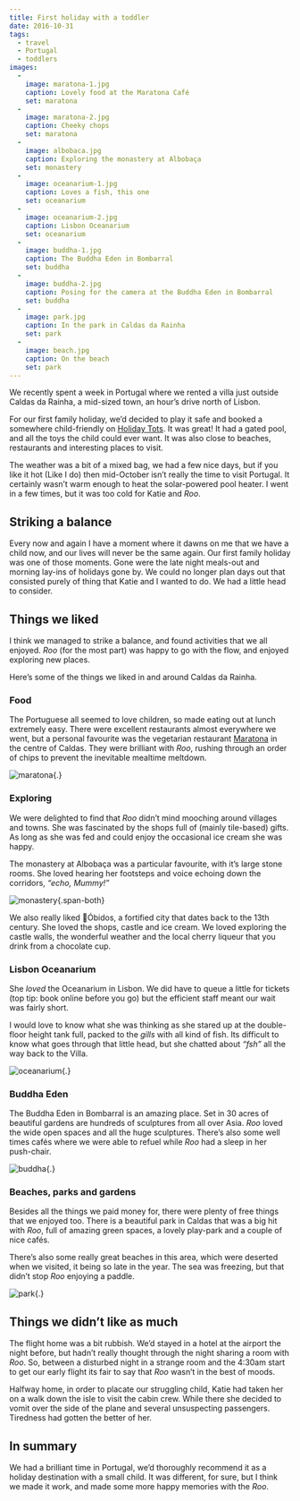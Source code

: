 ```yaml
---
title: First holiday with a toddler
date: 2016-10-31
tags:
  - travel
  - Portugal
  - toddlers
images:
  -
    image: maratona-1.jpg
    caption: Lovely food at the Maratona Café
    set: maratona
  -
    image: maratona-2.jpg
    caption: Cheeky chops
    set: maratona
  -
    image: albobaca.jpg
    caption: Exploring the monastery at Albobaça
    set: monastery
  -
    image: oceanarium-1.jpg
    caption: Loves a fish, this one
    set: oceanarium
  -
    image: oceanarium-2.jpg
    caption: Lisbon Oceanarium
    set: oceanarium
  -
    image: buddha-1.jpg
    caption: The Buddha Eden in Bombarral
    set: buddha
  -
    image: buddha-2.jpg
    caption: Posing for the camera at the Buddha Eden in Bombarral
    set: buddha
  -
    image: park.jpg
    caption: In the park in Caldas da Rainha
    set: park
  -
    image: beach.jpg
    caption: On the beach
    set: park
---
```


We recently spent a week in Portugal where we rented a villa just outside Caldas da Rainha, a mid-sized town, an hour’s drive north of Lisbon.  

For our first family holiday, we’d decided to play it safe and booked a somewhere child-friendly on [Holiday Tots](https://www.holidaytots.co.uk/). It was great! It had a gated pool, and all the toys the child could ever want. It was also close to beaches, restaurants and interesting places to visit.

The weather was a bit of a mixed bag, we had a few nice days, but if you like it hot (Like I do) then mid-October isn’t really the time to visit Portugal. It certainly wasn’t warm enough to heat the solar-powered pool heater. I went in a few times, but it was too cold for Katie and _Roo_.

## Striking a balance

Every now and again I have a moment where it dawns on me that we have a child now, and our lives will never be the same again. Our first family holiday was one of those moments. Gone were the late night meals-out and morning lay-ins of holidays gone by. We could no longer plan days out that consisted purely of thing that Katie and I wanted to do. We had a little head to consider.

## Things we liked

I think we managed to strike a balance, and found activities that we all enjoyed. _Roo_ (for the most part) was happy to go with the flow, and enjoyed exploring new places.

Here’s some of the things we liked in and around Caldas da Rainha.

### Food

The Portuguese all seemed to love children, so made eating out at lunch extremely easy. There were excellent restaurants almost  everywhere we went, but a personal favourite was the vegetarian restaurant [Maratona](http://maratona.tv/) in the centre of Caldas. They were brilliant with _Roo_, rushing through an order of chips to prevent the inevitable mealtime meltdown.

![maratona](url){.}

### Exploring

We were delighted to find that _Roo_ didn’t mind mooching around villages and towns. She was fascinated by the shops full of (mainly tile-based) gifts. As long as she was fed and could enjoy the occasional ice cream she was happy. 

The monastery at Albobaça was a particular favourite, with it’s large stone rooms. She loved hearing her footsteps and voice echoing down the corridors, _“echo, Mummy!”_

![monastery](url){.span-both}

We also really liked Óbidos, a fortified city that dates back to the 13th century. She loved the shops, castle and ice cream. We loved exploring the castle walls, the wonderful weather and the local cherry liqueur that you drink from a chocolate cup.

### Lisbon Oceanarium 

She _loved_ the Oceanarium in Lisbon. We did have to queue a little for tickets (top tip: book online before you go) but the efficient staff meant our wait was fairly short. 

I would love to know what she was thinking as she stared up at the double-floor height tank full, packed to the _gills_ with all kind of fish. Its difficult to know what goes through that little head, but she chatted about _“fsh”_ all the way back to the Villa.

![oceanarium](url){.}

### Buddha Eden

The Buddha Eden in Bombarral is an amazing place. Set in 30 acres of beautiful gardens are hundreds of sculptures from all over Asia. _Roo_ loved the wide open spaces and all the huge sculptures. There’s also some well times cafés where we were able to refuel while _Roo_ had a sleep in her push-chair.

![buddha](url){.}

### Beaches, parks and gardens

Besides all the things we paid money for, there were plenty of free things that we enjoyed too. There is a beautiful park in Caldas that was a big hit with _Roo_, full of amazing green spaces, a lovely play-park and a couple of nice cafés. 

There’s also some really great beaches in this area, which were deserted when we visited, it being so late in the year. The sea was freezing, but that didn’t stop _Roo_ enjoying a paddle.

![park](url){.}

## Things we didn’t like as much

The flight home was a bit rubbish. We’d stayed in a hotel at the airport the night before, but hadn’t really thought through the night sharing a room with _Roo_. So, between a disturbed night in a strange room and the 4:30am start to get our early flight its fair to say that _Roo_ wasn’t in the best of moods. 

Halfway home, in order to placate our struggling child, Katie had taken her on a walk down the isle to visit the cabin crew. While there she decided to vomit over the side of the plane and several unsuspecting passengers. Tiredness had gotten the better of her. 

## In summary

We had a brilliant time in Portugal, we’d thoroughly recommend it as a holiday destination with a small child. It was different, for sure, but I think we made it work, and made some more happy memories with the _Roo_.